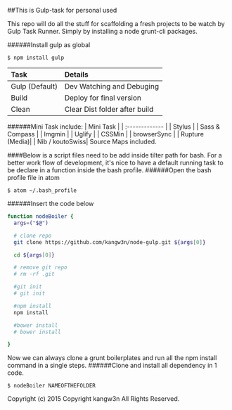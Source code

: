 ##This is Gulp-task for personal used

This repo will do all the stuff for scaffolding a fresh projects to be watch by Gulp Task Runner. Simply by installing a node grunt-cli packages.

######Install gulp as global
```
$ npm install gulp
```

| Task |Details     |
| :------------- | :------------- |
| Gulp (Default)  |    Dev Watching and Debuging    |
| Build |   Deploy for final version    |
| Clean  |   Clear Dist folder after build    |

######Mini Task include:
| Mini Task      |
| :------------- |
| Stylus         |
| Sass & Compass |
| Imgmin         |
| Uglify         |
| CSSMin         |
| browserSync    |
| Rupture (Media)|
| Nib / koutoSwiss|
Source Maps included.

####Below is a script files need to be add inside tilter path for bash.
For a better work flow of development, it's nice to have a default running task to be declare in a function inside the bash profile.
######Open the bash profile file in atom
```
$ atom ~/.bash_profile
```

######Insert the code below
```sh
function nodeBoiler {
  args=("$@")

  # clone repo
  git clone https://github.com/kangw3n/node-gulp.git ${args[0]}

  cd ${args[0]}

  # remove git repo
  # rm -rf .git

  #git init
  # git init

  #npm install
  npm install

  #bower install
  # bower install

}


```
Now we can always clone a grunt boilerplates and run all the npm install command in a single steps.
######Clone and install all dependency in 1 code.
```
$ nodeBoiler NAMEOFTHEFOLDER
```


Copyright (c) 2015 Copyright kangw3n All Rights Reserved.
